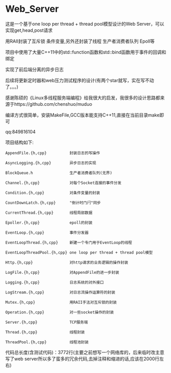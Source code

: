# Web_Server  

这是一个基于one loop per thread + thread pool模型设计的Web Server，可以实现get,head,post请求  
 
用RAII封装了互斥锁 条件变量,另外还封装了线程 生产者消费者队列 Epoll等  
 
项目中使用了大量C++11中的std::function函数和std::bind函数用于事件的回调和绑定  
 
实现了前后端分离的异步日志  
 
后续将更新定时器和web压力测试程序的设计(有两个star就写，实在写不动了。。。)  
 
感谢陈硕的《Linux多线程服务端编程》给我很大的启发，我很多的设计思路都来源于https://github.com/chenshuo/muduo  
 
编译方式很简单，安装MakeFile,GCC版本能支持C++11,直接在当前目录make即可  
 
qq:849816104  
 
项目结构如下:  
  
  
```
AppendFile.{h,cpp}          封装日志的写操作

AsyncLogging.{h,cpp}        异步日志的实现

BlockQueue.h                生产者消费者队列(无界)

Channel.{h,cpp}             对每个Socket连接的事件分发

Condition.{h,cpp}           对条件变量的封装

CountDownLatch.{h,cpp}      "倒计时门闩"同步

CurrentThread.{h,cpp}       线程局部数据

Epoller.{h,cpp}             epoll的封装

EventLoop.{h,cpp}           事件分发器

EventLoopThread.{h,cpp}     新建一个专门用于EventLoop的线程

EventLoopThreadPool.{h,cpp} one loop per thread + thread pool模型

Http.{h,cpp}                对http请求的业务逻辑的操作封装

LogFile.{h,cpp}             对AppendFile的进一步封装

Logging.{h,cpp}             日志系统的对外接口

LogStream.{h,cpp}           对日志流操作运算符的封装

Mutex.{h,cpp}               用RAII手法对互斥锁的封装

Operation.{h,cpp}           对一些socket操作的封装

Server.{h,cpp}              TCP服务端

Thread.{h,cpp}              线程封装

ThreadPool.{h,cpp}          线程池封装
```
  
  
代码总长度(含测试代码)：3772行(主要之前想写一个网络库的，后来临时改主意写了web server所以多了蛮多的冗余代码,去掉注释和缩进的话,应该在2000行左右)  
